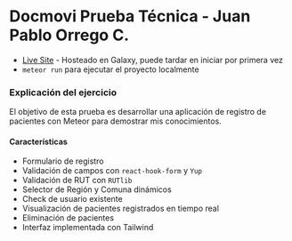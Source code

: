 # Docmovi Prueba Técnica - Juan Pablo Orrego C.

-   [Live Site](https://docmovi-prueba.meteorapp.com/) - Hosteado en Galaxy, puede tardar en iniciar por primera vez
-   `meteor run` para ejecutar el proyecto localmente

### Explicación del ejercicio

El objetivo de esta prueba es desarrollar una aplicación de registro de pacientes con Meteor para demostrar mis conocimientos.

#### Características

-   Formulario de registro
-   Validación de campos con `react-hook-form` y `Yup`
-   Validación de RUT con `RUTlib`
-   Selector de Región y Comuna dinámicos
-   Check de usuario existente
-   Visualización de pacientes registrados en tiempo real
-   Eliminación de pacientes
-   Interfaz implementada con Tailwind
